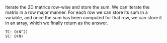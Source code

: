 Iterate the 2D matrics row-wise and store the sum.
We can iterate the matrix in a row major manner.
For each row we can store its sum in a variable,
and once the sum has been computed for that row,
we can store it in an array, which we finally return as the answer.

    TC: O(N^2)
    SC: O(N)